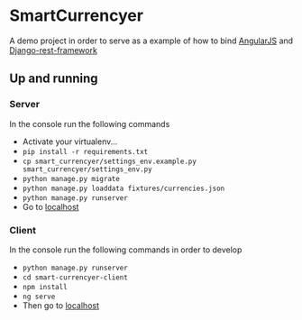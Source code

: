# SmartCurrencyer

A demo project in order to serve as a example of how to bind [AngularJS](https://angular.io/) and [Django-rest-framework](http://www.django-rest-framework.org/)


## Up and running

### Server

In the console run the following commands

+ Activate your virtualenv...
+ `pip install -r requirements.txt`
+ `cp smart_currencyer/settings_env.example.py smart_currencyer/settings_env.py`
+ `python manage.py migrate`
+ `python manage.py loaddata fixtures/currencies.json`
+ `python manage.py runserver`
+ Go to [localhost](http://localhost:8000)

### Client

In the console run the following commands in order to develop

+ `python manage.py runserver`
+ `cd smart-currencyer-client`
+ `npm install`
+ `ng serve`
+ Then go to [localhost](http://localhost:4200)
